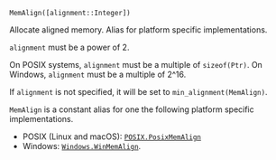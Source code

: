 ```
MemAlign([alignment::Integer])
```

Allocate aligned memory. Alias for platform specific implementations.

`alignment` must be a power of 2.

On POSIX systems, `alignment` must be a multiple of `sizeof(Ptr)`. On Windows, `alignment` must be a multiple of 2^16.

If `alignment` is not specified, it will be set to `min_alignment(MemAlign)`.

`MemAlign` is a constant alias for one the following platform specific implementations.

  * POSIX (Linux and macOS): [`POSIX.PosixMemAlign`](@ref)
  * Windows: [`Windows.WinMemAlign`](@ref).
